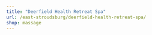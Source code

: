```yaml
---
title: "Deerfield Health Retreat Spa"
url: /east-stroudsburg/deerfield-health-retreat-spa/
shop: massage
---
```


